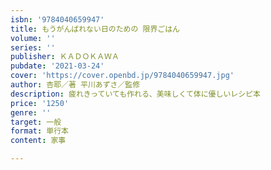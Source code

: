 ```yaml
---
isbn: '9784040659947'
title: もうがんばれない日のための 限界ごはん
volume: ''
series: ''
publisher: ＫＡＤＯＫＡＷＡ
pubdate: '2021-03-24'
cover: 'https://cover.openbd.jp/9784040659947.jpg'
author: 杏耶／著 平川あずさ／監修
description: 疲れきっていても作れる、美味しくて体に優しいレシピ本
price: '1250'
genre: ''
target: 一般
format: 単行本
content: 家事

---
```

